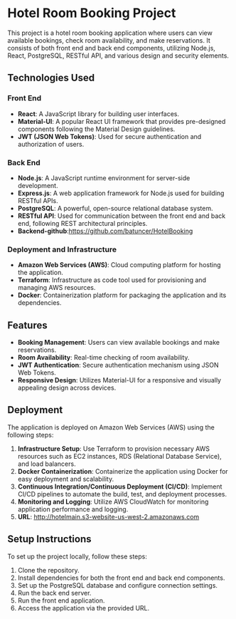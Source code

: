 # Hotel Room Booking Project

This project is a hotel room booking application where users can view available bookings, check room availability, and make reservations. It consists of both front end and back end components, utilizing Node.js, React, PostgreSQL, RESTful API, and various design and security elements.

## Technologies Used

### Front End
- **React**: A JavaScript library for building user interfaces.
- **Material-UI**: A popular React UI framework that provides pre-designed components following the Material Design guidelines.
- **JWT (JSON Web Tokens)**: Used for secure authentication and authorization of users.

### Back End
- **Node.js**: A JavaScript runtime environment for server-side development.
- **Express.js**: A web application framework for Node.js used for building RESTful APIs.
- **PostgreSQL**: A powerful, open-source relational database system.
- **RESTful API**: Used for communication between the front end and back end, following REST architectural principles.
- **Backend-github**:https://github.com/batuncer/HotelBooking

### Deployment and Infrastructure
- **Amazon Web Services (AWS)**: Cloud computing platform for hosting the application.
- **Terraform**: Infrastructure as code tool used for provisioning and managing AWS resources.
- **Docker**: Containerization platform for packaging the application and its dependencies.

## Features
- **Booking Management**: Users can view available bookings and make reservations.
- **Room Availability**: Real-time checking of room availability.
- **JWT Authentication**: Secure authentication mechanism using JSON Web Tokens.
- **Responsive Design**: Utilizes Material-UI for a responsive and visually appealing design across devices.

## Deployment
The application is deployed on Amazon Web Services (AWS) using the following steps:
1. **Infrastructure Setup**: Use Terraform to provision necessary AWS resources such as EC2 instances, RDS (Relational Database Service), and load balancers.
2. **Docker Containerization**: Containerize the application using Docker for easy deployment and scalability.
3. **Continuous Integration/Continuous Deployment (CI/CD)**: Implement CI/CD pipelines to automate the build, test, and deployment processes.
4. **Monitoring and Logging**: Utilize AWS CloudWatch for monitoring application performance and logging.
5. **URL**: http://hotelmain.s3-website-us-west-2.amazonaws.com

## Setup Instructions
To set up the project locally, follow these steps:
1. Clone the repository.
2. Install dependencies for both the front end and back end components.
3. Set up the PostgreSQL database and configure connection settings.
4. Run the back end server.
5. Run the front end application.
6. Access the application via the provided URL.
